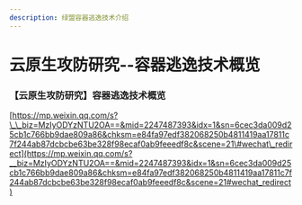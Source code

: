 ```yaml
---
description: 绿盟容器逃逸技术介绍
---
```


# 云原生攻防研究--容器逃逸技术概览

### 【云原生攻防研究】容器逃逸技术概览 <a id="activity-name"></a>

[https://mp.weixin.qq.com/s?\_\_biz=MzIyODYzNTU2OA==&mid=2247487393&idx=1&sn=6cec3da009d25cb1c766bb9dae809a86&chksm=e84fa97edf382068250b4811419aa17811c7f244ab87dcbcbe63be328f98ecaf0ab9feeedf8c&scene=21\#wechat\_redirect](https://mp.weixin.qq.com/s?__biz=MzIyODYzNTU2OA==&mid=2247487393&idx=1&sn=6cec3da009d25cb1c766bb9dae809a86&chksm=e84fa97edf382068250b4811419aa17811c7f244ab87dcbcbe63be328f98ecaf0ab9feeedf8c&scene=21#wechat_redirect)

